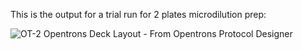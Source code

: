 This is the output for a trial run for 2 plates microdilution prep:

![OT-2 Opentrons Deck Layout - From Opentrons Protocol Designer](IMGs/MOSTRA.png)
